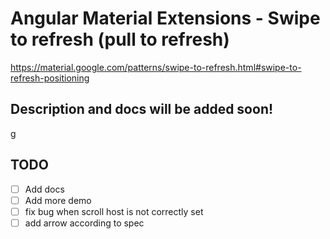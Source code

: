# Angular Material Extensions - Swipe to refresh (pull to refresh)
https://material.google.com/patterns/swipe-to-refresh.html#swipe-to-refresh-positioning

## Description and docs will be added soon!

g

## TODO
- [ ] Add docs
- [ ] Add more demo
- [ ] fix bug when scroll host is not correctly set
- [ ] add arrow according to spec